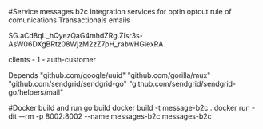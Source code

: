 #Service messages b2c
Integration services for optin optout
rule of comunications
Transactionals emails

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 

clients - 
1 - auth-customer

Depends
"github.com/google/uuid"
"github.com/gorilla/mux"
"github.com/sendgrid/sendgrid-go"
"github.com/sendgrid/sendgrid-go/helpers/mail"

#Docker build and run
go build
docker build -t message-b2c .
docker run -dit --rm -p 8002:8002 --name messages-b2c messages-b2c
